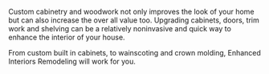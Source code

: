 Custom cabinetry and woodwork not only improves the look of your home but can also
increase the over all value too. Upgrading cabinets, doors, trim work and shelving can
be a relatively noninvasive and quick way to enhance the interior of your house. 

From custom built in cabinets, to wainscoting and crown molding, Enhanced Interiors Remodeling will work for you.
